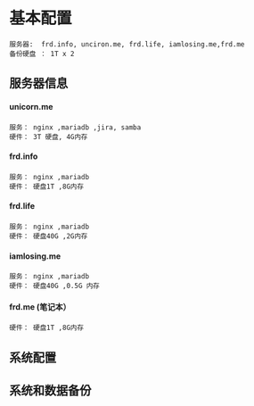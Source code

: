 # 基本配置

    服务器:  frd.info, unciron.me, frd.life, iamlosing.me,frd.me
    备份硬盘 ： 1T x 2

## 服务器信息

#### unicorn.me
    服务： nginx ,mariadb ,jira, samba
    硬件： 3T 硬盘, 4G内存


#### frd.info
    服务： nginx ,mariadb 
    硬件： 硬盘1T ,8G内存


#### frd.life
    服务： nginx ,mariadb 
    硬件： 硬盘40G ,2G内存


#### iamlosing.me
    服务： nginx ,mariadb 
    硬件： 硬盘40G ,0.5G 内存


#### frd.me (笔记本）
    硬件： 硬盘1T ,8G内存


## 系统配置
## 系统和数据备份


